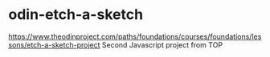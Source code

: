 # odin-etch-a-sketch
https://www.theodinproject.com/paths/foundations/courses/foundations/lessons/etch-a-sketch-project
  Second Javascript project from TOP
